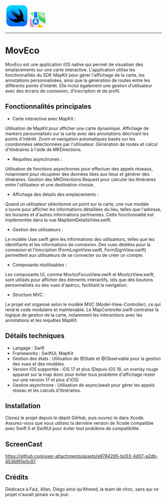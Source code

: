 <a href="https://developer.apple.com/xcode/swiftui/">
  <img src="https://raw.githubusercontent.com/CardinalJV/CardinalJV/main/assets/logo-swift/swiftui-96x96_2x.png" alt="SwiftUI" title="SwiftUI" width="75" height="75"/></a>
<a href="https://developer.apple.com/documentation/mapkit/">
  <img src="https://raw.githubusercontent.com/CardinalJV/CardinalJV/main/assets/logo-swift/maps-96x96_2x.png" alt="MapKit" title="MapKit" width="50" height="50"/>
</a>

----

# MovEco

MovEco est une application iOS native qui permet de visualiser des emplacements sur une carte interactive. L'application utilise les fonctionnalités du SDK MapKit pour gérer l'affichage de la carte, les annotations personnalisées, ainsi que la génération de routes entre les différents points d'intérêt. Elle inclut également une gestion d'utilisateur avec des écrans de connexion, d'inscription et de profil.

## Fonctionnalités principales 

- Carte interactive avec MapKit :

Utilisation de MapKit pour afficher une carte dynamique.
Affichage de markers personnalisés sur la carte avec des annotations décrivant les points d'intérêt.
Zoom et navigation automatiques basés sur les coordonnées sélectionnées par l'utilisateur.
Génération de routes et calcul d'itinéraires à l'aide de MKDirections.

- Requêtes asynchrones :
  
Utilisation de fonctions asynchrones pour effectuer des appels réseaux, notamment pour récupérer des données liées aux lieux et générer des itinéraires.
Gestion des MKDirections.Request pour calculer les itinéraires entre l'utilisateur et une destination choisie.

- Affichage des détails des emplacements :
  
Quand un utilisateur sélectionne un point sur la carte, une vue modale s'ouvre pour afficher les informations détaillées du lieu, telles que l'adresse, les horaires et d'autres informations pertinentes.
Cette fonctionnalité est implémentée dans la vue MapItemDetailsView.swift.

- Gestion des utilisateurs :
  
Le modèle User.swift gère les informations des utilisateurs, telles que les identifiants et les informations de connexion.
Des vues dédiées pour la connexion et l'inscription (FormLoginView.swift, FormSignView.swift) permettent aux utilisateurs de se connecter ou de créer un compte.

- Composants réutilisables :
  
Les composants UI, comme MovIzzFocusView.swift et MovIzzView.swift, sont utilisés pour afficher des éléments interactifs, tels que des boutons personnalisés ou des vues d'aperçu, facilitant la navigation.

- Structure MVC :
  
Le projet est organisé selon le modèle MVC (Model-View-Controller), ce qui rend le code modulaire et maintenable.
Le MapController.swift centralise la logique de gestion de la carte, notamment les interactions avec les annotations et les requêtes MapKit.

## Détails techniques

- Langage : Swift
- Frameworks : SwiftUI, MapKit
- Gestion des états : Utilisation de @State et @Observable pour la gestion des vues et des modèles.
- Version iOS supportée : iOS 17 et plus (Depuis iOS 18, un overlay rouge apparait sur la map donc pour éviter tous problème d'affichage rester sur une version 17 et plus d'iOS)
- Gestion asynchrone : Utilisation de async/await pour gérer les appels réseau et les calculs d'itinéraires.

## Installation

Clonez le projet depuis le dépôt GitHub, puis ouvrez-le dans Xcode. Assurez-vous que vous utilisez la dernière version de Xcode compatible avec Swift 5 et SwiftUI pour éviter tout problème de compatibilité.

## ScreenCast

https://github.com/user-attachments/assets/e9784295-bd33-4d07-a2db-45368f5e0c87

## Crédits

Dédicace à Faiz, Allan, Diego ainsi qu'Ahmed, la team de choc, sans qui ce projet n'aurait jamais vu le jour.
